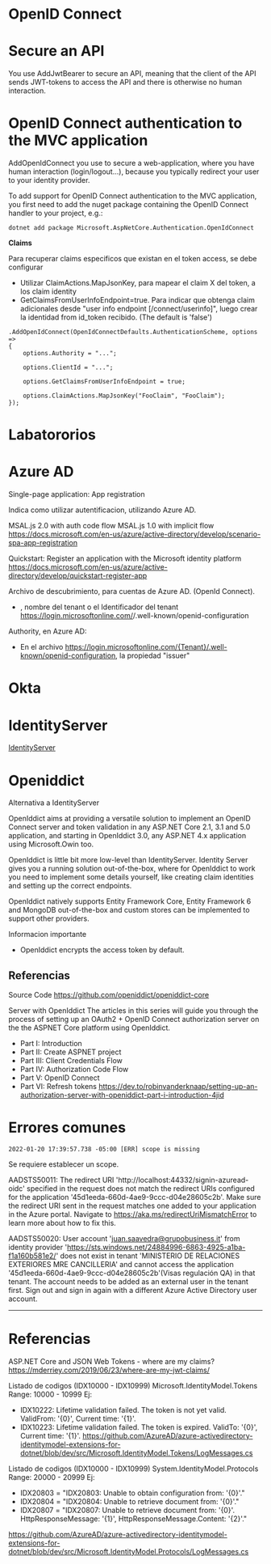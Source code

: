 # OpenID Connect
 
# Secure an API

You use AddJwtBearer to secure an API, meaning that the client of the API sends JWT-tokens to access the API and there is otherwise no human interaction.

# OpenID Connect authentication to the MVC application

AddOpenIdConnect you use to secure a web-application, where you have human interaction (login/logout...), because you typically redirect your user to your identity provider.

To add support for OpenID Connect authentication to the MVC application, you first need to add the nuget package containing the OpenID Connect handler to your project, e.g.:

```
dotnet add package Microsoft.AspNetCore.Authentication.OpenIdConnect
```

**Claims**

Para recuperar claims especificos que existan en el token access, se debe configurar
- Utilizar ClaimActions.MapJsonKey, para mapear el claim X del token, a los claim identity
- GetClaimsFromUserInfoEndpoint=true. Para indicar que obtenga claim adicionales desde "user info endpoint [/connect/userinfo]", luego crear la identidad from id_token recibido. (The default is 'false')


```
.AddOpenIdConnect(OpenIdConnectDefaults.AuthenticationScheme, options =>
{
	options.Authority = "...";

	options.ClientId = "..."; 

	options.GetClaimsFromUserInfoEndpoint = true; 
	
	options.ClaimActions.MapJsonKey("FooClaim", "FooClaim"); 
});
```

# Labatororios

# Azure AD

Single-page application: App registration

Indica como utilizar autentificacion, utilizando Azure AD.

MSAL.js 2.0 with auth code flow
MSAL.js 1.0 with implicit flow
https://docs.microsoft.com/en-us/azure/active-directory/develop/scenario-spa-app-registration


Quickstart: Register an application with the Microsoft identity platform
https://docs.microsoft.com/en-us/azure/active-directory/develop/quickstart-register-app


Archivo de descubrimiento, para cuentas de Azure AD. (OpenId Connect).
- <TENANT-NAME>, nombre del tenant o el Identificador del tenant
https://login.microsoftonline.com/<TENANT-NAME>/.well-known/openid-configuration


Authority, en Azure AD: 
- En el archivo https://login.microsoftonline.com/{Tenant}/.well-known/openid-configuration, la propiedad "issuer"


# Okta

# IdentityServer

[IdentityServer](IdentityServer.md)

# Openiddict

Alternativa a  IdentityServer

OpenIddict aims at providing a versatile solution to implement an OpenID Connect server and token validation in any ASP.NET Core 2.1, 3.1 and 5.0 application, and starting in OpenIddict 3.0, any ASP.NET 4.x application using Microsoft.Owin too.

OpenIddict is little bit more low-level than IdentityServer. Identity Server gives you a running solution out-of-the-box, where for OpenIddict to work you need to implement some details yourself, like creating claim identities and setting up the correct endpoints. 


OpenIddict natively supports Entity Framework Core, Entity Framework 6 and MongoDB out-of-the-box and custom stores can be implemented to support other providers.

Informacion importante
- OpenIddict encrypts the access token by default.



## Referencias

Source Code
https://github.com/openiddict/openiddict-core


Server with OpenIddict
The articles in this series will guide you through the process of setting up an OAuth2 + OpenID Connect authorization server on the the ASPNET Core platform using OpenIddict.
-    Part I: Introduction
-    Part II: Create ASPNET project
-    Part III: Client Credentials Flow
-    Part IV: Authorization Code Flow
-    Part V: OpenID Connect
-    Part VI: Refresh tokens
https://dev.to/robinvanderknaap/setting-up-an-authorization-server-with-openiddict-part-i-introduction-4jid



# Errores comunes

```
2022-01-20 17:39:57.738 -05:00 [ERR] scope is missing
```

Se requiere establecer un scope.



AADSTS50011: The redirect URI 'http://localhost:44332/signin-azuread-oidc' specified in the request does not match the redirect URIs configured for the application '45d1eeda-660d-4ae9-9ccc-d04e28605c2b'. Make sure the redirect URI sent in the request matches one added to your application in the Azure portal. Navigate to https://aka.ms/redirectUriMismatchError to learn more about how to fix this. 


AADSTS50020: User account 'juan.saavedra@grupobusiness.it' from identity provider 'https://sts.windows.net/24884996-6863-4925-a1ba-f1a160b581e2/' does not exist in tenant 'MINISTERIO DE RELACIONES EXTERIORES MRE CANCILLERIA' and cannot access the application '45d1eeda-660d-4ae9-9ccc-d04e28605c2b'(Visas regulación QA) in that tenant. The account needs to be added as an external user in the tenant first. Sign out and sign in again with a different Azure Active Directory user account.


------------

# Referencias

ASP.NET Core and JSON Web Tokens - where are my claims?
https://mderriey.com/2019/06/23/where-are-my-jwt-claims/


 

Listado de codigos (IDX10000 - IDX10999)
Microsoft.IdentityModel.Tokens
Range: 10000 - 10999 
Ej:
- IDX10222: Lifetime validation failed. The token is not yet valid. ValidFrom: '{0}', Current time: '{1}'.
- IDX10223: Lifetime validation failed. The token is expired. ValidTo: '{0}', Current time: '{1}'.
https://github.com/AzureAD/azure-activedirectory-identitymodel-extensions-for-dotnet/blob/dev/src/Microsoft.IdentityModel.Tokens/LogMessages.cs


Listado de codigos (IDX10000 - IDX10999)
System.IdentityModel.Protocols
Range: 20000 - 20999
Ej:
- IDX20803 = "IDX20803: Unable to obtain configuration from: '{0}'."
- IDX20804 = "IDX20804: Unable to retrieve document from: '{0}'."
- IDX20807 = "IDX20807: Unable to retrieve document from: '{0}'. HttpResponseMessage: '{1}', HttpResponseMessage.Content: '{2}'."

https://github.com/AzureAD/azure-activedirectory-identitymodel-extensions-for-dotnet/blob/dev/src/Microsoft.IdentityModel.Protocols/LogMessages.cs


